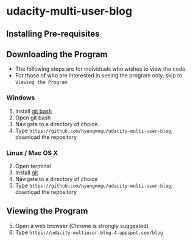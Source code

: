 # udacity-multi-user-blog

## Installing Pre-requisites

## Downloading the Program
- The following steps are for individuals who wishes to view the code.
- For those of who are interested in seeing the program only, skip to `Viewing the Program`

### Windows
1. Install [git bash](https://git-scm.com/downloads) 
2. Open git bash
3. Navigate to a directory of choice. 
4. Type `https://github.com/hyungmogu/udacity-multi-user-blog`; download the repository

### Linux / Mac OS X
2. Open terminal
2. Install [git](https://help.ubuntu.com/lts/serverguide/git.html)
3. Navigate to a directory of choice
4. Type `https://github.com/hyungmogu/udacity-multi-user-blog`; download the repository

## Viewing the Program
5. Open a web browser (Chrome is strongly suggested)
6. Type `https://udacity-multiuser-blog-4.appspot.com/blog`





